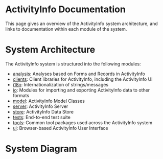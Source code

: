 # ActivityInfo Documentation
This page gives an overview of the ActivityInfo system architecture, and links to documentation within each module of 
the system.  

# System Architecture
The ActivityInfo system is structured into the following modules:

 * [analysis](../analysis/): Analyses based on Forms and Records in ActivityInfo
 * [clients](../clients/): Client libraries for ActivityInfo, including the ActivityInfo UI
 * [i18n](../i18n/): Internationalization of strings/messages
 * [io](../io/): Modules for importing and exporting ActivityInfo data to other formats
 * [model](../model/): ActivityInfo Model Classes
 * [server](../server): ActivityInfo Server
 * [store](../store/): ActivityInfo Data Store
 * [tests](../tests/): End-to-end test suite 
 * [tools](../tools/): Common tool packages used across the ActivityInfo system
 * [ui](../ui/): Browser-based ActivityInfo User Interface

# System Diagram